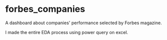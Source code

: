 # forbes_companies
A dashboard about companies' performance selected by Forbes magazine.



I made the entire EDA process using power query on excel. 
